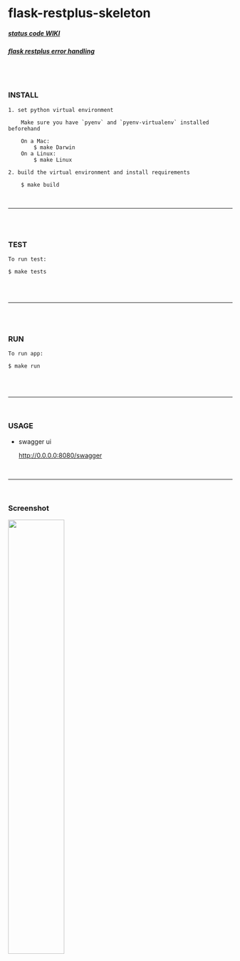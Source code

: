 # flask-restplus-skeleton

##### [status code WIKI](https://ko.wikipedia.org/wiki/HTTP_%EC%83%81%ED%83%9C_%EC%BD%94%EB%93%9C#3xx_(%EB%A6%AC%EB%8B%A4%EC%9D%B4%EB%A0%89%EC%85%98_%EC%99%84%EB%A3%8C))
##### [flask restplus error handling](https://flask-restplus.readthedocs.io/en/stable/errors.html)



<br>
<br>



### INSTALL

    1. set python virtual environment

        Make sure you have `pyenv` and `pyenv-virtualenv` installed beforehand
        
        On a Mac: 
            $ make Darwin
        On a Linux: 
            $ make Linux

    2. build the virtual environment and install requirements

        $ make build


<br>


-----

<br>
<br>


### TEST
    To run test:

    $ make tests

<br>
<br>

-----

<br>
<br>


### RUN

    To run app:

    $ make run

<br>
<br>

-----



<br>


### USAGE

- swagger ui

    http://0.0.0.0:8080/swagger



<br>

-----

<br>


### Screenshot

  <!-- ![example](https://user-images.githubusercontent.com/22663614/105568122-5cd83a80-5d7a-11eb-8c0f-fb6da9636272.png) -->

  <img src="https://user-images.githubusercontent.com/22663614/105568122-5cd83a80-5d7a-11eb-8c0f-fb6da9636272.png"  width="50%" height="50%">

  
